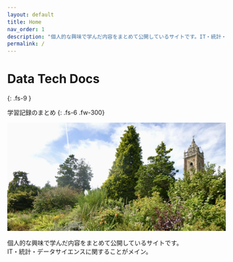 ```yaml
---
layout: default
title: Home
nav_order: 1
description: "個人的な興味で学んだ内容をまとめて公開しているサイトです。IT・統計・データサイエンスに関することがメイン。"
permalink: /
---
```


# Data Tech Docs
{: .fs-9 }

学習記録のまとめ
{: .fs-6 .fw-300}

![header image](/assets/images/header.jpg)

個人的な興味で学んだ内容をまとめて公開しているサイトです。<br>
IT・統計・データサイエンスに関することがメイン。
